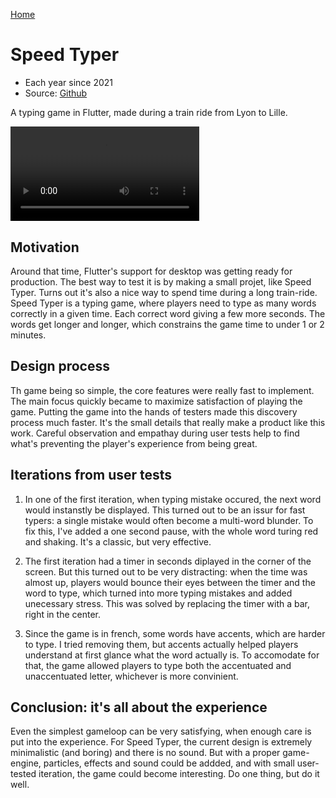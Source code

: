 [Home](/)

# Speed Typer
* Each year since 2021
* Source: [Github](https://github.com/thalkz/speed_typer)

A typing game in Flutter, made during a train ride from Lyon to Lille.

<video width="60%" controls>
    <source src="/images/speedtyper.mp4" type="video/mp4">
    Your browser does not support the video tag.
</video>

## Motivation
Around that time, Flutter's support for desktop was getting ready for production. The best way to test it is by making a small projet, like Speed Typer. Turns out it's also a nice way to spend time during a long train-ride. Speed Typer is a typing game, where players need to type as many words correctly in a given time. Each correct word giving a few more seconds. The words get longer and longer, which constrains the game time to under 1 or 2 minutes.

## Design process
Th game being so simple, the core features were really fast to implement. The main focus quickly became to maximize satisfaction of playing the game. Putting the game into the hands of testers made this discovery process much faster. It's the small details that really make a product like this work. Careful observation and empathay during user tests help to find what's preventing the player's experience from being great.

## Iterations from user tests
1) In one of the first iteration, when typing mistake occured, the next word would instanstly be displayed. This turned out to be an issur for fast typers: a single mistake would often become a multi-word blunder. To fix this, I've added a one second pause, with the whole word turing red and shaking. It's a classic, but very effective.

2) The first iteration had a timer in seconds diplayed in the corner of the screen. But this turned out to be very distracting: when the time was almost up, players would bounce their eyes between the timer and the word to type, which turned into more typing mistakes and added unecessary stress. This was solved by replacing the timer with a bar, right in the center.

3) Since the game is in french, some words have accents, which are harder to type. I tried removing them, but accents actually helped players understand at first glance what the word actually is. To accomodate for that, the game allowed players to type both the accentuated and unaccentuated letter, whichever is more convinient.

## Conclusion: it's all about the experience
Even the simplest gameloop can be very satisfying, when enough care is put into the experience. For Speed Typer, the current design is extremely minimalistic (and boring) and there is no sound. But with a proper game-engine, particles, effects and sound could be addded, and with small user-tested iteration, the game could become interesting. Do one thing, but do it well.